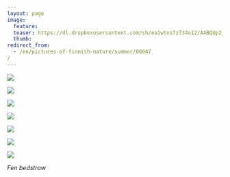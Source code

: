 ```yaml
---
layout: page
image:
  feature:
  teaser: https://dl.dropboxusercontent.com/sh/ea1wtnz7z734o12/AABQUp2_bLKk5Cl5ngbK5szza/luontokuvat/kes%C3%A4/5/DS23891-245px.jpg
  thumb:
redirect_from:
  - /en/pictures-of-finnish-nature/summer/00047/
---
```


[![](https://dl.dropboxusercontent.com/sh/ea1wtnz7z734o12/AAAKdREXU1iXdx8rWzsFf5vqa/luontokuvat/kes%C3%A4/5/DS24415-800px.jpg)](https://dl.dropboxusercontent.com/sh/ea1wtnz7z734o12/AADmyNok0ne4yDQHYAlh2R9fa/luontokuvat/kes%C3%A4/5/DS24415.jpg)

[![](https://dl.dropboxusercontent.com/sh/ea1wtnz7z734o12/AACtJ7mCH_zfcp7TJyG8Tub3a/luontokuvat/kes%C3%A4/2/DSC33205-800px.jpg)](https://dl.dropboxusercontent.com/sh/ea1wtnz7z734o12/AAAW3qvYT42HEzdF8JV07FZBa/luontokuvat/kes%C3%A4/2/DSC33205.jpg)

[![](https://dl.dropboxusercontent.com/sh/ea1wtnz7z734o12/AADcHy7QJLQZ1LiiKRW670JXa/luontokuvat/kes%C3%A4/2/DSC33213-800px.jpg)](https://dl.dropboxusercontent.com/sh/ea1wtnz7z734o12/AAACeVqo85NaK6K4C-g85lisa/luontokuvat/kes%C3%A4/2/DSC33213.jpg)

[![](https://dl.dropboxusercontent.com/sh/ea1wtnz7z734o12/AABkavMqfIuohym9-7aWh6lha/luontokuvat/kes%C3%A4/2/DSC33219-800px.jpg)](https://dl.dropboxusercontent.com/sh/ea1wtnz7z734o12/AAB8MrMbhCxYdvGEgavbQRY-a/luontokuvat/kes%C3%A4/2/DSC33219.jpg)

[![](https://dl.dropboxusercontent.com/sh/ea1wtnz7z734o12/AAAVJaR_ua4X6608sMiQ9FDTa/luontokuvat/kes%C3%A4/2/DSC33232-800px.jpg)](https://dl.dropboxusercontent.com/sh/ea1wtnz7z734o12/AACOQiebWyB1hSn2FMENyULLa/luontokuvat/kes%C3%A4/2/DSC33232.jpg)

[![](https://dl.dropboxusercontent.com/sh/ea1wtnz7z734o12/AAA5OtWb9obvkv3RqsLt4GQ4a/luontokuvat/kes%C3%A4/5/DS23887-800px.jpg)](https://dl.dropboxusercontent.com/sh/ea1wtnz7z734o12/AABb9-i-KDy5BsXYVxMG5Xf7a/luontokuvat/kes%C3%A4/5/DS23887.jpg)

[![](https://dl.dropboxusercontent.com/sh/ea1wtnz7z734o12/AAAHm02_Uy5OqDYRFnwa1lkZa/luontokuvat/kes%C3%A4/5/DS23891-800px.jpg)](https://dl.dropboxusercontent.com/sh/ea1wtnz7z734o12/AAB7VAXEhbmiavMNmXSh-ERpa/luontokuvat/kes%C3%A4/5/DS23891.jpg)

*Fen bedstraw*
